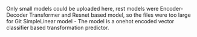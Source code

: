 
Only small models could be uploaded here, rest models were Encoder-Decoder Transformer and Resnet based model, so the files were too large for Git
SimpleLinear model - The model is a onehot encoded vector classifier based transformation predictor.
